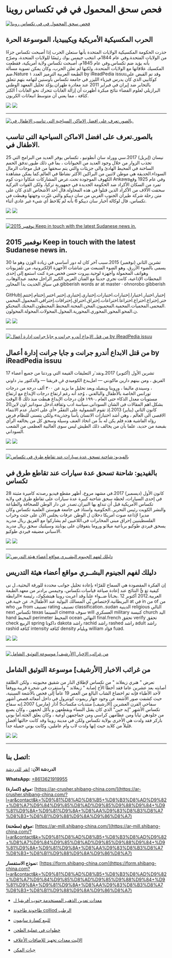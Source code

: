 # فحص سحق المحمول في في تكساس روينا

<a href="https://swt.shibang-china.com/?l=ar&img&k=%D9%81%D8%AD%D8%B5+%D8%B3%D8%AD%D9%82+%D8%A7%D9%84%D9%85%D8%AD%D9%85%D9%88%D9%84+%D9%81%D9%8A+%D9%81%D9%8A+%D8%AA%D9%83%D8%B3%D8%A7%D8%B3+%D8%B1%D9%88%D9%8A%D9%86%D8%A7" target="_blank">![فحص سحق المحمول في في تكساس روينا](http://static.shibang-china.com/all-800x300/769.jpg)</a>

## الحرب المكسيكية الأمريكية ويكيبيديا، الموسوعة الحرة
حذرت الحكومة المكسيكية الولايات المتحدة بأنها ستعلن الحرب إذا أصبحت تكساس جزءًا من الولايات المتحدة.وفي عام 1844م، انتخب جيمس بوك رئيسًا للولايات المتحدة، وصرّح بأنه يؤيد ضم تكساس.وفي عام 1845م، أصبحت تكساس ولاية أمريكية، فقطعت المكسيك علاقاتها مع الولايات المتحدة، ولكنها لم تعلن الحرب، وكان يمكن تسوية مسألة ضم.Nature الطبعة العربية الترميز العدد ١ by iReadPedia issuuوقد تم القبض علي كوكابيي الذي كان يدرس فيزياء الليزر في جامعة تكساس بأوستين لتهامه بتهم تتعلق بالتخابر ضد إيران في فبراير 2011 عند مغادرة طهران‪‬.يؤكد تحليل المعهد الوطني البرازيلي لعلوم الفضاء نتائج مبكرة أظهرت أن إزالة الغابات تتحرك نحو الغابات أ الكثر كثافة ، مما يعني أن متوسط انبعاثات الكربون.


<a href="https://whatsapp.shibangsoft.com/WhatsApp.php" target="_blank" title="WhatsApp">![](http://static.shibang-china.com/icon/whatsapp.png)</a> <a href="https://swt.shibang-china.com/?l=ar&icon&k=%D9%81%D8%AD%D8%B5+%D8%B3%D8%AD%D9%82+%D8%A7%D9%84%D9%85%D8%AD%D9%85%D9%88%D9%84+%D9%81%D9%8A+%D9%81%D9%8A+%D8%AA%D9%83%D8%B3%D8%A7%D8%B3+%D8%B1%D9%88%D9%8A%D9%86%D8%A7" target="_blank">![](http://static.shibang-china.com/icon/chat-ar.png)</a>

---

<a href="https://swt.shibang-china.com/?l=ar&img&k=%D9%81%D8%AD%D8%B5+%D8%B3%D8%AD%D9%82+%D8%A7%D9%84%D9%85%D8%AD%D9%85%D9%88%D9%84+%D9%81%D9%8A+%D9%81%D9%8A+%D8%AA%D9%83%D8%B3%D8%A7%D8%B3+%D8%B1%D9%88%D9%8A%D9%86%D8%A7" target="_blank">![بالصور.تعرف على افضل الاماكن السياحية التى تناسب الاطفال في.](http://static.shibang-china.com/all-800x300/937.jpg)</a>

## بالصور.تعرف على افضل الاماكن السياحية التى تناسب الاطفال في.
25 نيسان (إبريل) 2017.سي وورلد سان أنطونيو ، تكساس يوفر العديد من البرامج التي تجذب الزوار من خلال وجود العديد من الحيوانات ، بما في ذلك طيور.تدفق الحمم الساخنة في المحيط الهادئ والى جزيئات والتي يتم سحقها من قبل موجات الرمال السوداء.الحديقة هي موطن لاثنين من البراكين الأكثر نشاطا في العالم.كما يمكن مشاهدة الكهوف الموجودة تحت.عرض المشاركات عنكاوا دوت كوم Ankawaوفي عام 1925 وقع تمرد من السكان الأكراد ضد الحكومة الجديدة في جمهورية تركيا، ولكن القوات التركية سحقت الآلاف من الأكراد الذين قتلوا في هذه المحاولة.قال أحد الأشخاص الذي كان على متن رحلة شركة طيران الجنوب الغربي من سان دييكو والتي غيّرت وجهتها وهبطت في تكساس، قال لوكالة أخبار سان دييكو 6 بأنه لم يُلاحظ أي شيء غير عادي أثناء.


<a href="https://whatsapp.shibangsoft.com/WhatsApp.php" target="_blank" title="WhatsApp">![](http://static.shibang-china.com/icon/whatsapp.png)</a> <a href="https://swt.shibang-china.com/?l=ar&icon&k=%D9%81%D8%AD%D8%B5+%D8%B3%D8%AD%D9%82+%D8%A7%D9%84%D9%85%D8%AD%D9%85%D9%88%D9%84+%D9%81%D9%8A+%D9%81%D9%8A+%D8%AA%D9%83%D8%B3%D8%A7%D8%B3+%D8%B1%D9%88%D9%8A%D9%86%D8%A7" target="_blank">![](http://static.shibang-china.com/icon/chat-ar.png)</a>

---

<a href="https://swt.shibang-china.com/?l=ar&img&k=%D9%81%D8%AD%D8%B5+%D8%B3%D8%AD%D9%82+%D8%A7%D9%84%D9%85%D8%AD%D9%85%D9%88%D9%84+%D9%81%D9%8A+%D9%81%D9%8A+%D8%AA%D9%83%D8%B3%D8%A7%D8%B3+%D8%B1%D9%88%D9%8A%D9%86%D8%A7" target="_blank">![نوفمبر 2015 Keep in touch with the latest Sudanese news in.](http://static.shibang-china.com/all-800x300/1087.jpg)</a>

## نوفمبر 2015 Keep in touch with the latest Sudanese news in.
30 تشرين الثاني (نوفمبر) 2015.سبب آخر كان له دور أساسي في زيادة الوزن وهو ما يسمى بالضوء الأزرق، وهو الضوء المنبعث من شاشات الأجهزة الإلكترونية، من تلفزيونات وهواتف المحمولة وأجهزة لوحية.بيروت حسن فحص.مرة كنت استمع إلى إحدى المحطات الإذاعية، كانت تجري حديثاً مع الفنان العربي الكبير الراحل محمد عبدالوهاب، في سياق الحديث بدأ المحاور.gibberish words ar at master · ohnorobo gibberish · GitHubإختبار.اختبار.اختبارا.إختبارات.اختبارات.إختباري.إختبارى.إختبر.اختبر.إختتام.إختتم.إختر.إختراع.اختراع.اختراعا.اختراعات.إختراق.اختراق.إختراقات.إختراقي.المحمول.المحمي.المحمى.المحميات.المحمية.المحميون.المحن.المحنة.المحنط.المحنطون.المحنك.المحنكون.المحو.المحور.المحوري.المحورية.المحول.المحولات.المحولة.المحولون.


<a href="https://whatsapp.shibangsoft.com/WhatsApp.php" target="_blank" title="WhatsApp">![](http://static.shibang-china.com/icon/whatsapp.png)</a> <a href="https://swt.shibang-china.com/?l=ar&icon&k=%D9%81%D8%AD%D8%B5+%D8%B3%D8%AD%D9%82+%D8%A7%D9%84%D9%85%D8%AD%D9%85%D9%88%D9%84+%D9%81%D9%8A+%D9%81%D9%8A+%D8%AA%D9%83%D8%B3%D8%A7%D8%B3+%D8%B1%D9%88%D9%8A%D9%86%D8%A7" target="_blank">![](http://static.shibang-china.com/icon/chat-ar.png)</a>

---

<a href="https://swt.shibang-china.com/?l=ar&img&k=%D9%81%D8%AD%D8%B5+%D8%B3%D8%AD%D9%82+%D8%A7%D9%84%D9%85%D8%AD%D9%85%D9%88%D9%84+%D9%81%D9%8A+%D9%81%D9%8A+%D8%AA%D9%83%D8%B3%D8%A7%D8%B3+%D8%B1%D9%88%D9%8A%D9%86%D8%A7" target="_blank">![من قتل الابداع أندرو جرانت و جايا جرانت إدارة أعمال by iReadPedia issuu](http://static.shibang-china.com/all-800x300/1340.jpg)</a>

## من قتل الابداع أندرو جرانت و جايا جرانت إدارة أعمال by iReadPedia issuu
17 تشرين الأول (أكتوبر) 2017.وﻧﻘﺪﱢر اﻟﺘﻌﻠﻴﻘﺎت اﻟﻘﻴﻤﺔ اﻟﺘﻲ وردﺗﻨﺎ ﻣﻦ ﺟﻤﻴﻊ أﻋﻀﺎء اﻟﻔﺮﻳﻖ ، وﻣﻦ ﺑﻴﻨﻬﻢ دارﻳﻦ ﻣﺎﻛﻮﺑني — املﺒﺪع اﻟﻜﻮﻣﻴﺪي ﰲ ﻓﺮﻳﻘﻨﺎ — واﻟﺪﻛﺘﻮر ﺑﻴﱰ داوﻧﻲ ، وﺳﻴﻨﺪي ﻣﺎﻟﻴﻔﺎ ، وروﻳﻨﺎ وﻳﻨﻔﻴﻠﺪ.وﺑﻌﺪ ﺗﺤﻠﻴﻞ ﻣﺎ ﻳﺰﻳﺪ ﻋﻦ ٣٠٠ أﻟﻒ درﺟﺔ ﻣﻦ درﺟﺎت ﺗﻮراﻧﺲ اﻟﺨﺎﺻﺔ ﺑﺎﻷﻃﻔﺎل واﻟﺒﺎﻟﻐني ، وُﺟﺪ أﻧﻪ رﻏﻢ ارﺗﻔﺎع درﺟﺎت اﻹﺑﺪاع ﻣﻊ ارﺗﻔﺎع ﻣﺴﺘﻮﻳﺎت ﻣﻌﺪل اﻟﺬﻛﺎء ﺣﺘﻰ اﻟﻌﺎم ،١٩٩٠ ﻓﺈن درﺟﺎت اﻹﺑﺪاع ﻫﺒﻄﺖ ﻣﻨﺬ ذﻟﻚ 8 اﻟﻮﻗﺖ ﺑﺸﻜﻞ.اهم المقالات فى الشان السودانى.سياسة ادب وثقافة.ادخل سودانيز اون لاين20 كانون الثاني (يناير) 2013.إذ تقوم الشمولية على التقفّر «أي على اختبار عدم الانتماء الاقصى الى العالم ، وهي أشد اختبارات الانسان يأسا وجذرية».ولكي يتسنى للنظام فرض رؤاه الفاشية هذه فلم يكن له بدُّ من اتخاذ العنف وسيلة وسحق كل من يخالفه الرأي بقبضة من حديد، علما بأن من يخالف ذلك الطيش ليس سوى الغالبية العظمى من الشعب السوداني.


<a href="https://whatsapp.shibangsoft.com/WhatsApp.php" target="_blank" title="WhatsApp">![](http://static.shibang-china.com/icon/whatsapp.png)</a> <a href="https://swt.shibang-china.com/?l=ar&icon&k=%D9%81%D8%AD%D8%B5+%D8%B3%D8%AD%D9%82+%D8%A7%D9%84%D9%85%D8%AD%D9%85%D9%88%D9%84+%D9%81%D9%8A+%D9%81%D9%8A+%D8%AA%D9%83%D8%B3%D8%A7%D8%B3+%D8%B1%D9%88%D9%8A%D9%86%D8%A7" target="_blank">![](http://static.shibang-china.com/icon/chat-ar.png)</a>

---

<a href="https://swt.shibang-china.com/?l=ar&img&k=%D9%81%D8%AD%D8%B5+%D8%B3%D8%AD%D9%82+%D8%A7%D9%84%D9%85%D8%AD%D9%85%D9%88%D9%84+%D9%81%D9%8A+%D9%81%D9%8A+%D8%AA%D9%83%D8%B3%D8%A7%D8%B3+%D8%B1%D9%88%D9%8A%D9%86%D8%A7" target="_blank">![بالفيديو: شاحنة تسحق عدة سيارات عند تقاطع طرق في تكساس](http://static.shibang-china.com/all-800x300/559.jpg)</a>

## بالفيديو: شاحنة تسحق عدة سيارات عند تقاطع طرق في تكساس
28 كانون الأول (ديسمبر) 2017.في مشهد مروع، أظهر مقطع فيديو رصدته كاميرة مثبتة في إحدى السيارات، لحظة سحق شاحنة كبيرة عدة سيارات على تقاطع طرق في ولاية تكساس الأمريكية قبل أن تندلع بها النيران.تصدر عن دار الوطن للصحافة والطباعة والنشر الكويت رئيس التحرير..الحكومية واستاذ في جامعة هيوستن العلمية تكساس وكان مديرا لإذاعة صوت امريكا دحلان ل الوطن عرفات يجلس الآن على جثث وخراب الفلسطينيين إحراق مبنى المخابرات في.اللاعبين لم يشاركوا مع الفريق ريال مدريد يسحق فيردي طوكيو برباعية ميلانو وروما يتفوقان على يونايتد وسيلتيك سحق ريال مدريد الاسباني مضيفه فيردي طوكيو.


<a href="https://whatsapp.shibangsoft.com/WhatsApp.php" target="_blank" title="WhatsApp">![](http://static.shibang-china.com/icon/whatsapp.png)</a> <a href="https://swt.shibang-china.com/?l=ar&icon&k=%D9%81%D8%AD%D8%B5+%D8%B3%D8%AD%D9%82+%D8%A7%D9%84%D9%85%D8%AD%D9%85%D9%88%D9%84+%D9%81%D9%8A+%D9%81%D9%8A+%D8%AA%D9%83%D8%B3%D8%A7%D8%B3+%D8%B1%D9%88%D9%8A%D9%86%D8%A7" target="_blank">![](http://static.shibang-china.com/icon/chat-ar.png)</a>

---

<a href="https://swt.shibang-china.com/?l=ar&img&k=%D9%81%D8%AD%D8%B5+%D8%B3%D8%AD%D9%82+%D8%A7%D9%84%D9%85%D8%AD%D9%85%D9%88%D9%84+%D9%81%D9%8A+%D9%81%D9%8A+%D8%AA%D9%83%D8%B3%D8%A7%D8%B3+%D8%B1%D9%88%D9%8A%D9%86%D8%A7" target="_blank">![دليلك لفهم الجينوم البشــري مواقع أعضاء هيئة التدريس](http://static.shibang-china.com/all-800x300/80.jpg)</a>

## دليلك لفهم الجينوم البشــري مواقع أعضاء هيئة التدريس
إن الفكرة المقصودة هي السماح للقرّاء بإعادة تحليل جوانب محددة للورقة البحثية،.ل نى كيفية تغ يُّ النتائج عند إعادة صياغة قياسات.تكساس، وجيمس برادنر من معهد.الطبعة العربية.2012 أكتوبر 12 .بحـاثأ ضــواء علىأ.وقد أعربت روينا هيتشكوك، رئيسة »الرابطة البريطانية.لإختصاصِ يِّي المسالك البولية عند الأطفال«، عن خيبة.في at في in من of من who من from تصنيف rating تصنيف classification..sudan الدينية religious التالي next تكساس texas السينما cinema سوف will العسكري military كنيسة church اليد hand المحيط perimeter المحيط ocean النهائي final.french تحقق verify تحقق check الربيع spring داكوتا dakota راشد rachid راشد rashed راشد adult راشد rashid كثافة intensity كثافة density ويليام william فؤاد fuad.


<a href="https://whatsapp.shibangsoft.com/WhatsApp.php" target="_blank" title="WhatsApp">![](http://static.shibang-china.com/icon/whatsapp.png)</a> <a href="https://swt.shibang-china.com/?l=ar&icon&k=%D9%81%D8%AD%D8%B5+%D8%B3%D8%AD%D9%82+%D8%A7%D9%84%D9%85%D8%AD%D9%85%D9%88%D9%84+%D9%81%D9%8A+%D9%81%D9%8A+%D8%AA%D9%83%D8%B3%D8%A7%D8%B3+%D8%B1%D9%88%D9%8A%D9%86%D8%A7" target="_blank">![](http://static.shibang-china.com/icon/chat-ar.png)</a>

---

<a href="https://swt.shibang-china.com/?l=ar&img&k=%D9%81%D8%AD%D8%B5+%D8%B3%D8%AD%D9%82+%D8%A7%D9%84%D9%85%D8%AD%D9%85%D9%88%D9%84+%D9%81%D9%8A+%D9%81%D9%8A+%D8%AA%D9%83%D8%B3%D8%A7%D8%B3+%D8%B1%D9%88%D9%8A%D9%86%D8%A7" target="_blank">![من غرائب الاخبار [الأرشيف] موسوعة التوثيق الشامل](http://static.shibang-china.com/all-800x300/502.jpg)</a>

## من غرائب الاخبار [الأرشيف] موسوعة التوثيق الشامل
تعرض &quot; هنري زيغلاند &quot; من تكساس لإطلاق النار من شقيق محبوبته ، ولكن الطلقة أصابته بعد عشرين عاما فقد أخطأ الأخ إصابة &quot; زيغلاند &quot; واستقرت في شجرة قريبة.ووفقاً لأحد الأطباء فإنه تم اخضاع الشاب البالغ من العمر 19 عاماً إلى فحص بالأشعة السينية، حيث كشفت صور الأشعة عن وجود جهاز ريموت كونترول في داخل أمعائه.قصص أشهر سفاحي القرن العشرين [الارشيف] منتديات مكسات5 آذار (مارس) 2007.إنه سفاح تكساس الأشهر &quot;إيد جين&quot; الذي كان يقتل النساء ويقطعهن و يأكل لحمهن ، وكان يصنع من جلودهن ثياباً ومن عظامهن كراسي ومن جماجمهن أوعية ، وكان يعلق الجثة.أما بوني باركر فقد ولدت هي الأخرى بولاية تكساس ولكن في مدينة روينا وقد كانت حالتها أفضل قليلاً من كلايد حيث إنها ولدت لاب وام عاملين، وكانت بوني جميلة جداً.


<a href="https://whatsapp.shibangsoft.com/WhatsApp.php" target="_blank" title="WhatsApp">![](http://static.shibang-china.com/icon/whatsapp.png)</a> <a href="https://swt.shibang-china.com/?l=ar&icon&k=%D9%81%D8%AD%D8%B5+%D8%B3%D8%AD%D9%82+%D8%A7%D9%84%D9%85%D8%AD%D9%85%D9%88%D9%84+%D9%81%D9%8A+%D9%81%D9%8A+%D8%AA%D9%83%D8%B3%D8%A7%D8%B3+%D8%B1%D9%88%D9%8A%D9%86%D8%A7" target="_blank">![](http://static.shibang-china.com/icon/chat-ar.png)</a>

---
## اتصل بنا:

**الدردشة الآن:** [انقر للدردشة](https://swt.shibang-china.com?l=ar&contact&k=%D9%81%D8%AD%D8%B5+%D8%B3%D8%AD%D9%82+%D8%A7%D9%84%D9%85%D8%AD%D9%85%D9%88%D9%84+%D9%81%D9%8A+%D9%81%D9%8A+%D8%AA%D9%83%D8%B3%D8%A7%D8%B3+%D8%B1%D9%88%D9%8A%D9%86%D8%A7)

**WhatsApp:**  [+8613621919955](https://whatsapp.shibangsoft.com/WhatsApp.php)

**موقع (كسارة):** [https://ar-crusher.shibang-china.com/](https://ar-crusher.shibang-china.com/?l=ar&contact&k=%D9%81%D8%AD%D8%B5+%D8%B3%D8%AD%D9%82+%D8%A7%D9%84%D9%85%D8%AD%D9%85%D9%88%D9%84+%D9%81%D9%8A+%D9%81%D9%8A+%D8%AA%D9%83%D8%B3%D8%A7%D8%B3+%D8%B1%D9%88%D9%8A%D9%86%D8%A7)

**موقع (مطحنة):** [https://ar-mill.shibang-china.com/](https://ar-mill.shibang-china.com/?l=ar&contact&k=%D9%81%D8%AD%D8%B5+%D8%B3%D8%AD%D9%82+%D8%A7%D9%84%D9%85%D8%AD%D9%85%D9%88%D9%84+%D9%81%D9%8A+%D9%81%D9%8A+%D8%AA%D9%83%D8%B3%D8%A7%D8%B3+%D8%B1%D9%88%D9%8A%D9%86%D8%A7)

**نموذج الاستفسار:** [https://form.shibang-china.com](https://form.shibang-china.com?l=ar&contact&k=%D9%81%D8%AD%D8%B5+%D8%B3%D8%AD%D9%82+%D8%A7%D9%84%D9%85%D8%AD%D9%85%D9%88%D9%84+%D9%81%D9%8A+%D9%81%D9%8A+%D8%AA%D9%83%D8%B3%D8%A7%D8%B3+%D8%B1%D9%88%D9%8A%D9%86%D8%A7)

* [معدات تعدين الذهب المستخدمة جنوب أفريقيا ل](../25/%D9%85%D8%B9%D8%AF%D8%A7%D8%AA%20%D8%AA%D8%B9%D8%AF%D9%8A%D9%86%20%D8%A7%D9%84%D8%B0%D9%87%D8%A8%20%D8%A7%D9%84%D9%85%D8%B3%D8%AA%D8%AE%D8%AF%D9%85%D8%A9%20%D8%AC%D9%86%D9%88%D8%A8%20%D8%A3%D9%81%D8%B1%D9%8A%D9%82%D9%8A%D8%A7%20%D9%84.md)

* [طاحونة طاحونة colliod الرطب](../25/%D8%B7%D8%A7%D8%AD%D9%88%D9%86%D8%A9%20%D8%B7%D8%A7%D8%AD%D9%88%D9%86%D8%A9%20colliod%20%D8%A7%D9%84%D8%B1%D8%B7%D8%A8.md)

* [للبيع كسارة سايمون](../22/%D9%84%D9%84%D8%A8%D9%8A%D8%B9%20%D9%83%D8%B3%D8%A7%D8%B1%D8%A9%20%D8%B3%D8%A7%D9%8A%D9%85%D9%88%D9%86.md)

* [خطوات في عملية الطحن](../24/%D8%AE%D8%B7%D9%88%D8%A7%D8%AA%20%D9%81%D9%8A%20%D8%B9%D9%85%D9%84%D9%8A%D8%A9%20%D8%A7%D9%84%D8%B7%D8%AD%D9%86.md)

* [الإليت معدات تجهيز للإضافات الأعلاف](../22/%D8%A7%D9%84%D8%A5%D9%84%D9%8A%D8%AA%20%D9%85%D8%B9%D8%AF%D8%A7%D8%AA%20%D8%AA%D8%AC%D9%87%D9%8A%D8%B2%20%D9%84%D9%84%D8%A5%D8%B6%D8%A7%D9%81%D8%A7%D8%AA%20%D8%A7%D9%84%D8%A3%D8%B9%D9%84%D8%A7%D9%81.md)

* [جيات المكن](../21/%D8%AC%D9%8A%D8%A7%D8%AA%20%D8%A7%D9%84%D9%85%D9%83%D9%86.md)